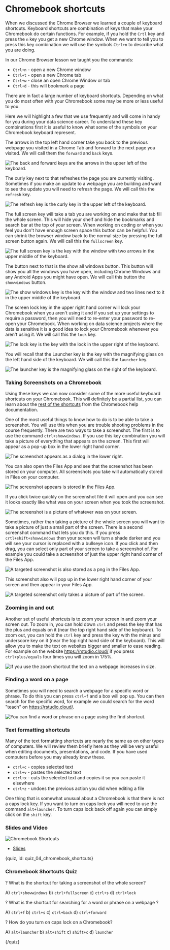 # Chromebook shortcuts

When we discussed the Chrome Browser we learned a couple of keyboard shortcuts. Keyboard shortcuts are combination of keys that make your Chromebook do certain functions. For example, if you hold the `Crtl` key and press the `n` key you get a new Chrome window. When we want to tell you to press this key combination we will use the symbols `Ctrl+n` to describe what you are doing. 

In our Chrome Browser lesson we taught you the commands:

* `Ctrl+n` - open a new Chrome window
* `Ctrl+t` - open a new Chrome tab
* `Ctrl+w` - close an open Chrome Window or tab
* `Ctrl+d` - this will bookmark a page


There are in fact a large number of keyboard shortcuts. Depending on what you do most often with your Chromebook some may be more or less useful to you. 


Here we will highlight a few that we use frequently and will come in handy for you during your data science career. To understand these key combinations first it is useful to know what some of the symbols on your Chromebook keyboard represent. 

The arrows in the top left hand corner take you back to the previous webpage you visited in a Chrome Tab and forward to the next page you visited. We will call them the `forward` and `back` keys. 

![The back and forward keys are the arrows in the upper left of the keyboard.](images/04_chromebook_shortcuts/04_chromebookintro_chromebook_shortcuts-2.png)

The curly key next to that refreshes the page you are currently visiting. Sometimes if you make an update to a webpage you are building and want to see the update you will need to refresh the page. We will call this the `refresh` key. 


![The refresh key is the curly key in the upper left of the keyboard.](images/04_chromebook_shortcuts/04_chromebookintro_chromebook_shortcuts-3.png)

The full screen key will take a tab you are working on and make that tab fill the whole screen. This will hide your shelf and hide the bookmarks and search bar at the top of your screen. When working on coding or when you feel you don't have enough screen space this button can be helpful. You can shrink the browser window back to the normal size by pressing the full screen button again. We will call this the `fullscreen` key. 

![The full screen key is the key with the window with two arrows in the upper middle of the keyboard.](images/04_chromebook_shortcuts/04_chromebookintro_chromebook_shortcuts-4.png)

The button next to that is the show all windows button. This button will show you all the windows you have open, including Chrome Windows and any Android Apps you might have open. We will call this button the `showwindows` button. 

![The show windows key is the key with the window and two lines next to it in the upper middle of the keyboard. ](images/04_chromebook_shortcuts/04_chromebookintro_chromebook_shortcuts-5.png)

The screen lock key in the upper right hand corner will lock your Chromebook when you aren't using it and if you set up your settings to require a password, then you will need to re-enter your password to re-open your Chromebook. When working on data science projects where the data is sensitive it is a good idea to lock your Chromebook whenever you aren't using it. We will call this the `lock` key. 

![The lock key is the key with the lock in the upper right of the keyboard. ](images/04_chromebook_shortcuts/04_chromebookintro_chromebook_shortcuts-6.png)

You will recall that the Launcher key is the key with the magnifying glass on the left hand side of the keyboard. We will call this the `launcher` key. 

![The launcher key is the magnifying glass on the right of the keyboard. ](images/04_chromebook_shortcuts/04_chromebookintro_chromebook_shortcuts-7.png)


### Taking Screenshots on a Chromebook

Using these keys we can now consider some of the more useful keyboard shortcuts on your Chromebook. This will definitely be a partial list, you can learn about the [rest of the shortcuts](https://support.google.com/chromebook/answer/183101?hl=en) from the Chromebook help documentation. 

One of the most useful things to know how to do is to be able to take a screenshot. You will use this when you are trouble shooting problems in the course frequently. There are two ways to take a screenshot. The first is to use the command `ctrl+showwindows`. If you use this key combination you will take a picture of everything that appears on the screen. This first will appear as a pop-up box in the lower right hand corner. 


![The screenshot appears as a dialog in the lower right. ](images/04_chromebook_shortcuts/04_chromebookintro_chromebook_shortcuts-8.png)


You can also open the Files App and see that the screenshot has been stored on your computer. All screenshots you take will automatically stored in Files on your computer. 

![The screenshot appears is stored in the Files App. ](images/04_chromebook_shortcuts/04_chromebookintro_chromebook_shortcuts-9.png)


If you click twice quickly on the screenshot file it will open and you can see it looks exactly like what was on your screen when you took the screenshot. 


![The screenshot is a picture of whatever was on your screen. ](images/04_chromebook_shortcuts/04_chromebookintro_chromebook_shortcuts-10.png)


Sometimes, rather than taking a picture of the whole screen you will want to take a picture of just a small part of the screen. There is a second screenshot command that lets you do this. If you press `crtl+shift+showwindows` then your screen will turn a shade darker and you will see your cursor is replaced with a bullseye icon. If you click and then drag, you can select only part of your screen to take a screenshot of. For example you could take a screenshot of just the upper right hand corner of the Files App. 


![A targeted screenshot is also stored as a png in the Files App.](images/04_chromebook_shortcuts/04_chromebookintro_chromebook_shortcuts-11.png)


This screenshot also will pop up in the lower right hand corner of your screen and then appear in your Files App. 


![A targeted screenshot only takes a picture of part of the screen.](images/04_chromebook_shortcuts/04_chromebookintro_chromebook_shortcuts-12.png)


### Zooming in and out


Another set of useful shortcuts is to zoom your screen in and zoom your screen out. To zoom in, you can hold down `ctrl` and press the key that has the plus and equals on it (near the top right hand side of the keyboard). To zoom out, you can hold the `ctrl` key and press the key with the minus and underscore key on it (near the top right hand side of the keyboard). This will allow you to make the text on websites bigger and smaller to ease reading. For example on the website https://rstudio.cloud/ if you press `ctrl+plus/equals` four times you will zoom in 175%. 


![If you use the zoom shortcut the text on a webpage increases in size.](images/04_chromebook_shortcuts/04_chromebookintro_chromebook_shortcuts-13.png)



### Finding a word on a page 

Sometimes you will need to search a webpage for a specific word or phrase. To do this you can press `ctrl+f` and a box will pop up. You can then search for the specific word, for example we could search for the word "teach" on https://rstudio.cloud/.  


![You can find a word or phrase on a page using the find shortcut.](images/04_chromebook_shortcuts/04_chromebookintro_chromebook_shortcuts-14.png)


### Text formatting shortcuts


Many of the text formatting shortcuts are nearly the same as on other types of computers. We will review them briefly here as they will be very useful when editing documents, presentations, and code. If you have used computers before you may already know these. 


* `ctrl+c` - copies selected text
* `ctrl+v` - pastes the selected text
* `ctrl+x` - cuts the selected text and copies it so you can paste it elsewhere
* `ctrl+z` - undoes the previous action you did when editing a file

One thing that is somewhat unusual about a Chromebook is that there is not a caps lock key. If you want to turn on caps lock you will need to use the command `alt+launcher`. To turn caps lock back off again you can simply click on the `shift` key. 



### Slides and Video

![Chromebook Shortcuts]()

* [Slides](https://docs.google.com/presentation/d/1CuNUXwu9BukytMCmtJ5JrRHWF_7O8Me2pu-PN_Zu6uU/edit?usp=sharing)


{quiz, id: quiz_04_chromebook_shortcuts}

### Chromebook Shortcuts Quiz

? What is the shortcut for taking a screenshot of the whole screen?

A) `ctrl+showwindows`
b) `ctrl+fullscreen`
c) `ctrl+s`
d) `ctrl+lock`


? What is the shortcut for searching for a word or phrase on a webpage ?

A) `ctrl+f`
b) `ctrl+s`
c) `ctrl+back`
d) `ctrl+forward`

? How do you turn on caps lock on a Chromebook?

A) `alt+launcher`
b) `alt+shift`
c) `shift+c`
d) `launcher`

{/quiz}

